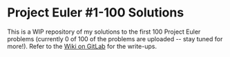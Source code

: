 # Project Euler #1-100 Solutions

This is a WIP repository of my solutions to the first 100 Project Euler problems (currently 0 of 100 of the problems are uploaded -- stay tuned for more!). Refer to the [Wiki on GitLab](https://gitlab.com/crumpmasterjc/projecteuler/-/wikis/Home) for the write-ups.
